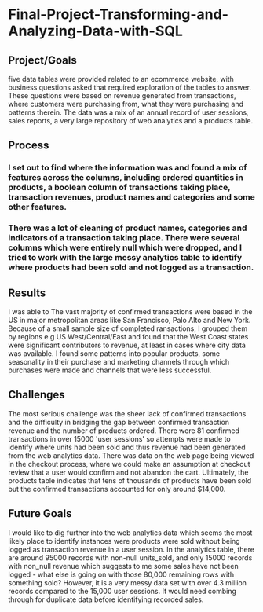 # Final-Project-Transforming-and-Analyzing-Data-with-SQL

## Project/Goals
five data tables were provided related to an ecommerce website, with business questions asked that required exploration of the tables to answer. These questions were based on revenue generated from transactions, where customers were purchasing from, what they were purchasing and patterns therein. The data was a mix of an annual record of user sessions, sales reports, a very large repository of web analytics and a products table.

## Process
### I set out to find where the information was and found a mix of features across the columns, including ordered quantities in products, a boolean column of transactions taking place, transaction revenues, product names and categories and some other features.
### There was a lot of cleaning of product names, categories and indicators of a transaction taking place. There were several columns which were entirely null which were dropped, and I tried to work with the large messy analytics table to identify where products had been sold and not logged as a transaction.

## Results
I was able to The vast majority of confirmed transactions were based in the US in major metropolitan areas like San Francisco, Palo Alto and New York. Because of a small sample size of completed ransactions, I grouped them by regions e.g US West/Central/East and found that the West Coast states were significant contributors to revenue, at least in cases where city data was available. I found some patterns into popular products, some seasonality in their purchase and marketing channels through which purchases were made and channels that were less successful.

## Challenges 
The most serious challenge was the sheer lack of confirmed transactions and the difficulty in bridging the gap between confirmed transaction revenue and the number of products ordered. There were 81 confirmed transactions in over 15000 'user sessions' so attempts were made to identify where units had been sold and thus revenue had been generated from the web analytics data. There was data on the web page being viewed in the checkout process, where we could make an assumption at checkout review that a user would confirm and not abandon the cart. 
Ultimately, the products table indicates that tens of thousands of products have been sold but the confirmed transactions accounted for only around $14,000.

## Future Goals
I would like to dig further into the web analytics data which seems the most likely place to identify instances were products were sold without being logged as transaction revenue in a user session. In the analytics table, there are around 95000 records with non-null units_sold, and only 15000 records with non_null revenue which suggests to me some sales have not been logged - what else is going on with those 80,000 remaining rows with something sold? However, it is a very messy data set with over 4.3 million records compared to the 15,000 user sessions. It would need combing through for duplicate data before identifying recorded sales.
